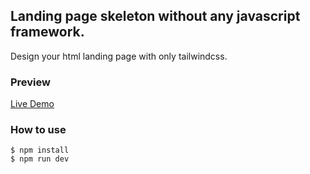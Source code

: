 ## Landing page skeleton without any javascript framework.
Design your html landing page with only tailwindcss. 



### Preview
[Live Demo](https://website-landing-page-expo.netlify.app/)



### How to use
```
$ npm install
$ npm run dev
```
